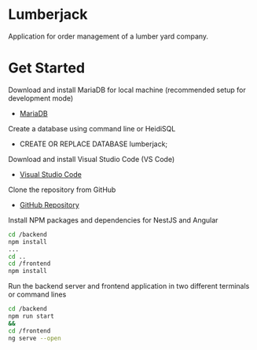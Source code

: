 # Lumberjack

Application for order management of a lumber yard company.

# Get Started

Download and install MariaDB for local machine (recommended setup for development mode)

- [MariaDB](https://downloads.mariadb.org/mariadb/10.0.10/)

Create a database using command line or HeidiSQL

- CREATE OR REPLACE DATABASE lumberjack;

Download and install Visual Studio Code (VS Code)

- [Visual Studio Code](https://code.visualstudio.com/download)

Clone the repository from GitHub

- [GitHub Repository](https://code.visualstudio.com/download)

Install NPM packages and dependencies for NestJS and Angular

```sh
cd /backend
npm install
...
cd ..
cd /frontend
npm install
```

Run the backend server and frontend application in two different terminals or command lines

```sh
cd /backend
npm run start
&&
cd /frontend
ng serve --open
```
